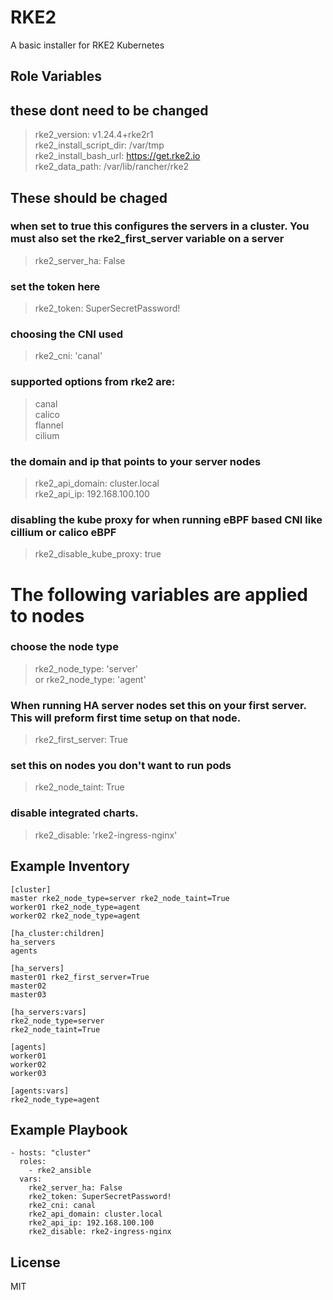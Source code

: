 RKE2
=========

A basic installer for RKE2 Kubernetes

Role Variables
--------------

## these dont need to be changed
> rke2_version: v1.24.4+rke2r1 \
> rke2_install_script_dir: /var/tmp \
> rke2_install_bash_url: https://get.rke2.io \
> rke2_data_path: /var/lib/rancher/rke2

## These should be chaged
### when set to true this configures the servers in a cluster. You must also set the rke2_first_server variable on a server
> rke2_server_ha: False

### set the token here 
> rke2_token: SuperSecretPassword!

### choosing the CNI used
> rke2_cni: 'canal'

### supported options from rke2 are:

> canal \
> calico \
> flannel \
> cilium

### the domain and ip that points to your server nodes
> rke2_api_domain: cluster.local \
> rke2_api_ip: 192.168.100.100

### disabling the kube proxy for when running eBPF based CNI like cillium or calico eBPF

> rke2_disable_kube_proxy: true

# The following variables are applied to nodes
### choose the node type
> rke2_node_type: 'server' \
or
> rke2_node_type: 'agent'


### When running HA server nodes set this on your first server. This will preform first time setup on that node.
> rke2_first_server: True

### set this on nodes you don't want to run pods
> rke2_node_taint: True

### disable integrated charts. 
> rke2_disable: 'rke2-ingress-nginx' 

Example Inventory
-----------------
```
[cluster]
master rke2_node_type=server rke2_node_taint=True
worker01 rke2_node_type=agent
worker02 rke2_node_type=agent

[ha_cluster:children]
ha_servers
agents

[ha_servers]
master01 rke2_first_server=True
master02
master03

[ha_servers:vars]
rke2_node_type=server
rke2_node_taint=True

[agents]
worker01
worker02
worker03

[agents:vars]
rke2_node_type=agent
```
Example Playbook
----------------

    - hosts: "cluster"
      roles:
        - rke2_ansible
      vars:
        rke2_server_ha: False
        rke2_token: SuperSecretPassword!
        rke2_cni: canal
        rke2_api_domain: cluster.local
        rke2_api_ip: 192.168.100.100
        rke2_disable: rke2-ingress-nginx

License
-------

MIT